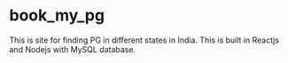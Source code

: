 # book_my_pg
This is site for finding PG in different states in India. This is built in Reactjs and Nodejs with MySQL database.
